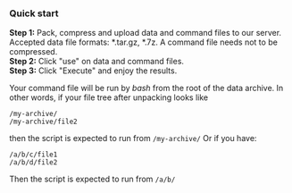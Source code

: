 ### Quick start

**Step 1:** Pack, compress and upload data and command files to our server.
Accepted data file formats: \*.tar.gz, \*.7z. A command file needs not to be compressed.  
**Step 2:** Click "use" on data and command files.  
**Step 3:** Click "Execute" and enjoy the results.  

Your command file will be run by *bash* from the root of the data archive.
In other words, if your file tree after unpacking looks like

    /my-archive/
    /my-archive/file2


then the script is expected to run from `/my-archive/`
Or if you have:

    /a/b/c/file1
    /a/b/d/file2


Then the script is expected to run from `/a/b/`
